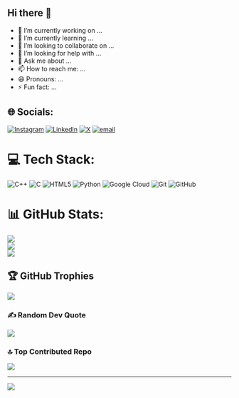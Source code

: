 ## Hi there 👋

- 🔭 I’m currently working on ...
- 🌱 I’m currently learning ...
- 👯 I’m looking to collaborate on ...
- 🤔 I’m looking for help with ...
- 💬 Ask me about ...
- 📫 How to reach me: ...
- 😄 Pronouns: ...
- ⚡ Fun fact: ...


## 🌐 Socials:
[![Instagram](https://img.shields.io/badge/Instagram-%23E4405F.svg?logo=Instagram&logoColor=white)](https://instagram.com/k_ansh_goyal) [![LinkedIn](https://img.shields.io/badge/LinkedIn-%230077B5.svg?logo=linkedin&logoColor=white)](https://linkedin.com/in/anshgoyal15032007) [![X](https://img.shields.io/badge/X-black.svg?logo=X&logoColor=white)](https://x.com/k_ansh_goyal) [![email](https://img.shields.io/badge/Email-D14836?logo=gmail&logoColor=white)](mailto:anshgoyal15032007@gmail.com) 

# 💻 Tech Stack:
![C++](https://img.shields.io/badge/c++-%2300599C.svg?style=flat&logo=c%2B%2B&logoColor=white) ![C](https://img.shields.io/badge/c-%2300599C.svg?style=flat&logo=c&logoColor=white) ![HTML5](https://img.shields.io/badge/html5-%23E34F26.svg?style=flat&logo=html5&logoColor=white) ![Python](https://img.shields.io/badge/python-3670A0?style=flat&logo=python&logoColor=ffdd54) ![Google Cloud](https://img.shields.io/badge/GoogleCloud-%234285F4.svg?style=flat&logo=google-cloud&logoColor=white) ![Git](https://img.shields.io/badge/git-%23F05033.svg?style=flat&logo=git&logoColor=white) ![GitHub](https://img.shields.io/badge/github-%23121011.svg?style=flat&logo=github&logoColor=white)
# 📊 GitHub Stats:
![](https://github-readme-stats.vercel.app/api?username=ANSHGOYAL123&theme=dark&hide_border=false&include_all_commits=false&count_private=false)<br/>
![](https://nirzak-streak-stats.vercel.app/?user=ANSHGOYAL123&theme=dark&hide_border=false)<br/>
![](https://github-readme-stats.vercel.app/api/top-langs/?username=ANSHGOYAL123&theme=dark&hide_border=false&include_all_commits=false&count_private=false&layout=compact)

## 🏆 GitHub Trophies
![](https://github-profile-trophy.vercel.app/?username=ANSHGOYAL123&theme=tokyonight&no-frame=false&no-bg=false&margin-w=4)

### ✍️ Random Dev Quote
![](https://quotes-github-readme.vercel.app/api?type=horizontal&theme=radical)

### 🔝 Top Contributed Repo
![](https://github-contributor-stats.vercel.app/api?username=ANSHGOYAL123&limit=5&theme=vue&combine_all_yearly_contributions=true)

---
[![](https://visitcount.itsvg.in/api?id=ANSHGOYAL123&icon=0&color=0)](https://visitcount.itsvg.in)

<!-- Proudly created with GPRM ( https://gprm.itsvg.in ) -->
